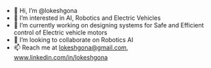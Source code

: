 - 👋 Hi, I’m @lokeshgona
- 👀 I’m interested in AI, Robotics and Electric Vehicles
- 🌱 I’m currently working on designing systems for Safe and Efficient control of Electric vehicle motors
- 💞️ I’m looking to collaborate on Robotics AI
- 📫 Reach me at lokeshgona@gmail.com, www.linkedin.com/in/lokeshgona

<!---
lokeshgona/lokeshgona is a ✨ special ✨ repository because its `README.md` (this file) appears on your GitHub profile.
You can click the Preview link to take a look at your changes.
--->
